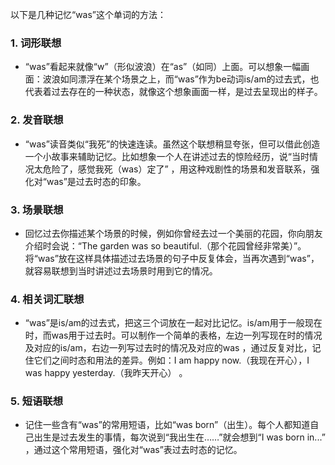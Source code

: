 以下是几种记忆“was”这个单词的方法：

### 1. 词形联想
 - “was”看起来就像“w”（形似波浪）在“as”（如同）上面。可以想象一幅画面：波浪如同漂浮在某个场景之上，而“was”作为be动词is/am的过去式，也代表着过去存在的一种状态，就像这个想象画面一样，是过去呈现出的样子。

### 2. 发音联想
 - “was”读音类似“我死”的快速连读。虽然这个联想稍显夸张，但可以借此创造一个小故事来辅助记忆。比如想象一个人在讲述过去的惊险经历，说“当时情况太危险了，感觉我死（was）定了” ，用这种戏剧性的场景和发音联系，强化对“was”是过去时态的印象。

### 3. 场景联想
 - 回忆过去你描述某个场景的时候，例如你曾经去过一个美丽的花园，你向朋友介绍时会说：“The garden was so beautiful.（那个花园曾经非常美）”。将“was”放在这样具体描述过去场景的句子中反复体会，当再次遇到“was”，就容易联想到当时讲述过去场景时用到它的情况。

### 4. 相关词汇联想
 - “was”是is/am的过去式，把这三个词放在一起对比记忆。is/am用于一般现在时，而was用于过去时。可以制作一个简单的表格，左边一列写现在时的情况及对应的is/am，右边一列写过去时的情况及对应的was ，通过反复对比，记住它们之间时态和用法的差异。例如：I am happy now.（我现在开心），I was happy yesterday.（我昨天开心） 。

### 5. 短语联想
 - 记住一些含有“was”的常用短语，比如“was born”（出生）。每个人都知道自己出生是过去发生的事情，每次说到“我出生在……”就会想到“I was born in...” ，通过这个常用短语，强化对“was”表过去时态的记忆。 